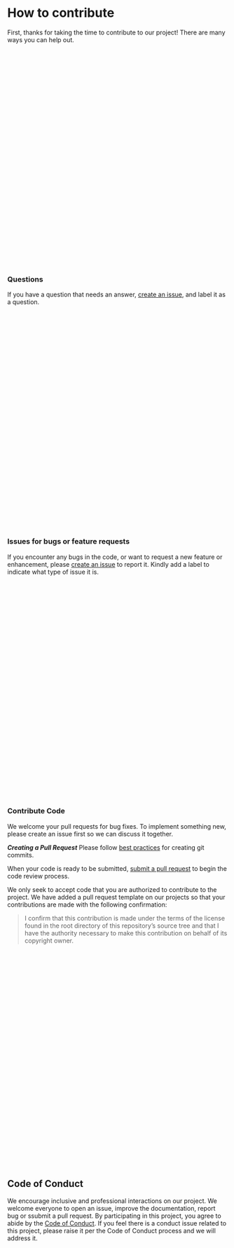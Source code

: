 <h1 id="how-to-contribute">
    <a href="#how-to-contribute" class="anchor-heading" aria-labelledby="how-to-contribute">
        <svg viewBox="0 0 16 16" aria-hidden="true">
            <use xlink:href="#svg-link"></use>
        </svg>
    </a>
    How to contribute 
</h1>
<p>First, thanks for taking the time to contribute to our project! There are many ways you can help out.</p>
<h3 id="questions">
    <a href="#questions" class="anchor-heading" aria-labelledby="questions">
        <svg viewBox="0 0 16 16" aria-hidden="true">
            <use xlink:href="#svg-link"></use>
        </svg>
    </a>
    Questions 
</h3>
<p>If you have a question that needs an answer, <a href="https://help.github.com/articles/creating-an-issue/">create an issue</a>, and label it as a question.</p>
<h3 id="issues-for-bugs-or-feature-requests">
    <a href="#issues-for-bugs-or-feature-requests" class="anchor-heading" aria-labelledby="issues-for-bugs-or-feature-requests">
        <svg viewBox="0 0 16 16" aria-hidden="true">
            <use xlink:href="#svg-link"></use>
        </svg>
    </a>
    Issues for bugs or feature requests 
</h3>
<p>If you encounter any bugs in the code, or want to request a new feature or enhancement, please <a href="https://help.github.com/articles/creating-an-issue/">create an issue</a> to report it. Kindly add a label to indicate what type of issue it is.</p>
<h3 id="contribute-code">
    <a href="#contribute-code" class="anchor-heading" aria-labelledby="contribute-code">
        <svg viewBox="0 0 16 16" aria-hidden="true">
            <use xlink:href="#svg-link"></use>
        </svg>
    </a>
    Contribute Code 
</h3>
<p>We welcome your pull requests for bug fixes. To implement something new, please create an issue first so we can discuss it together.</p>
<p><strong><em>Creating a Pull Request</em></strong> Please follow <a href="https://github.com/trein/dev-best-practices/wiki/Git-Commit-Best-Practices">best practices</a> for creating git commits.</p>
<p>When your code is ready to be submitted, <a href="https://help.github.com/articles/creating-a-pull-request/">submit a pull request</a> to begin the code review process.</p>
<p>We only seek to accept code that you are authorized to contribute to the project. We have added a pull request template on our projects so that your contributions are made with the following confirmation:</p>
<blockquote>
    <p>I confirm that this contribution is made under the terms of the license found in the root directory of this repository’s source tree and that I have the authority necessary to make this contribution on behalf of its copyright owner.</p>
</blockquote>
<h2 id="code-of-conduct">
    <a href="#code-of-conduct" class="anchor-heading" aria-labelledby="code-of-conduct">
        <svg viewBox="0 0 16 16" aria-hidden="true">
            <use xlink:href="#svg-link"></use>
        </svg>
    </a>
    Code of Conduct 
</h2>
<p>We encourage inclusive and professional interactions on our project. We welcome everyone to open an issue, improve the documentation, report bug or ssubmit a pull request. By participating in this project, you agree to abide by the <a href="https://github.com/henbestaj/senior-capstone/blob/e34fbe8d58db66859b6c0365e089965ee63b6656/CODE_OF_CONDUCT.md">Code of Conduct</a>. If you feel there is a conduct issue related to this project, please raise it per the Code of Conduct process and we will address it.</p>

